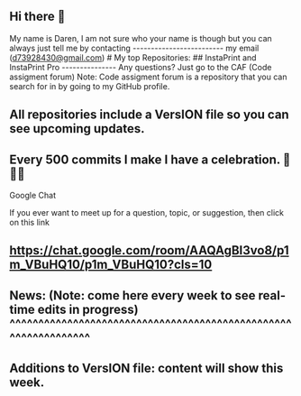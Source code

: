 ## Hi there 👋
  My name is Daren,
   I am not sure who
    your name is though
      but you can always
       just tell me by contacting
       ------------------------- my email (d73928430@gmail.com) 
       # My top Repositories:
       ## InstaPrint and
          InstaPrint Pro
          ---------------
          Any questions? Just go to the CAF
          (Code assigment forum)
          Note: Code assigment forum is a repository 
          that you can search for in by going
          to my GitHub profile.
##

All repositories include a VersION file so you can see upcoming updates.
------------------------------------------------------------------------
Every 500 commits I make I have a celebration. 🎉🎉🎉
-------------------------------------------------
Google Chat

If you ever want to meet up for a question, topic,
or suggestion, then click on this link
##
https://chat.google.com/room/AAQAgBI3vo8/p1m_VBuHQ10/p1m_VBuHQ10?cls=10
------------------------------------------------------------------------
News: 
(Note: come here every week to see real-time edits in progress)
^^^^^^^^^^^^^^^^^^^^^^^^^^^^^^^^^^^^^^^^^^^^^^^^^^^^^^^^^^^^^^^
--------------------------------------------------------------
Additions to VersION file:
content will show this week.
----------------------------
